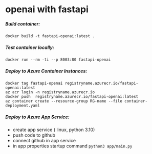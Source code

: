
# openai with fastapi
##### Build container:
```
docker build -t fastapi-openai:latest .
```
##### Test container locally:
```
docker run --rm -ti --p 8003:80 fastapi-openai
```
##### Deploy to Azure Container Instances:
```
docker tag fastapi-openai registryname.azurecr.io/fastapi-openai:latest
az acr login -n registryname.azurecr.io
docker push  registryname.azurecr.io/fastapi-openai:latest
az container create --resource-group RG-name --file container-deployment.yaml
```
##### Deploy to Azure App Service:
- create app service  ( linux, python 3.10)
- push code to github
- connect github in app service
- in app properties startup command ```python3 app/main.py```

